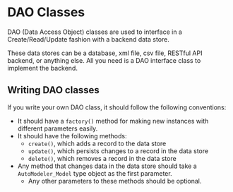 # DAO Classes

DAO (Data Access Object) classes are used to interface in a Create/Read/Update fashion with a backend data store.

These data stores can be a database, xml file, csv file, RESTful API backend, or anything else. All you need is a DAO interface class to implement the backend.

## Writing DAO classes

If you write your own DAO class, it should follow the following conventions:

 - It should have a `factory()` method for making new instances with different parameters easily.
 - It should have the following methods:
   - `create()`, which adds a record to the data store
   - `update()`, which persists changes to a record in the data store
   - `delete()`, which removes a record in the data store
 - Any method that changes data in the data store should take a `AutoModeler_Model` type object as the first parameter.
   - Any other parameters to these methods should be optional.
